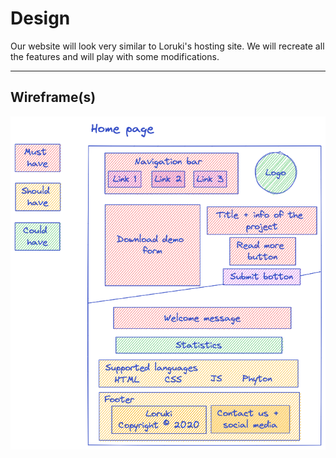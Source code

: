 # Design

Our website will look very similar to Loruki's hosting site. We will recreate
all the features and will play with some modifications.

---

## Wireframe(s)

![wireframe](../pictures/Design.png)
